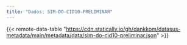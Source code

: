 ```yaml
---
title: "Dados: SIM-DO-CID10-PRELIMINAR"
---
```


{{< remote-data-table "https://cdn.statically.io/gh/dankkom/datasus-metadata/main/metadata/data/sim-do-cid10-preliminar.json" >}}
